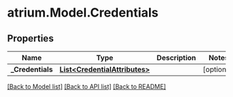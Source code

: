 # atrium.Model.Credentials
## Properties

Name | Type | Description | Notes
------------ | ------------- | ------------- | -------------
**_Credentials** | [**List&lt;CredentialAttributes&gt;**](CredentialAttributes.md) |  | [optional] 

[[Back to Model list]](../README.md#documentation-for-models) [[Back to API list]](../README.md#documentation-for-api-endpoints) [[Back to README]](../README.md)

